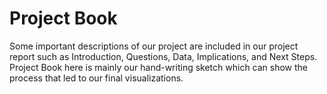 # Project Book
Some important descriptions of our project are included in our project report such as Introduction, Questions, Data, Implications, and Next Steps. Project Book here is mainly our hand-writing sketch which can show the process that led to our final visualizations.
